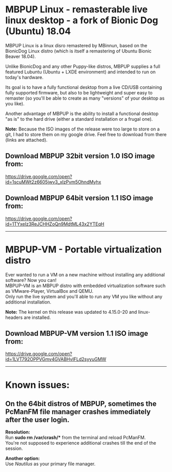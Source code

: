 MBPUP Linux - remasterable live linux desktop - a fork of Bionic Dog (Ubuntu) 18.04
=

MBPUP Linux is a linux disro remastered by MBinnun, based on the BionicDog Linux distro (which is itself a remastering of Ubuntu Bionic Beaver 18.04).

Unlike BionicDog and any other Puppy-like distros, MBPUP supplies a full featured Lubuntu (Ubuntu + LXDE environment) and intended to run on today's hardware.

Its goal is to have a fully functional desktop from a live CD/USB containing fully supported firmware, but also to be lightweight and super easy to remaster (so you'll be able to create as many "versions" of your desktop as you like).

Another advantage of MBPUP is the ability to install a functional desktop "as is" to the hard drive (either a standard installation or a frugal one).


**Note:** Because the ISO images of the release were too large to store on a git, I had to store them on my google drive. Feel free to download from there (links are attached).

Download MBPUP 32bit version 1.0 ISO image from:
-
https://drive.google.com/open?id=1scuMWt2z6605jwv3_xIzPvm5OhndMyhx

Download MBPUP 64bit version 1.1 ISO image from:
-
https://drive.google.com/open?id=1TYxeIz3ReJCHHZoQn9MdtML43x2YTEqH

---------------------------------------

MBPUP-VM - Portable virtualization distro
=

Ever wanted to run a VM on a new machine without installing any additional software? Now you can!<br />
MBPUP-VM is an MBPUP distro with embedded virtualization software such as VMware-Player, VirtualBox and QEMU.<br />
Only run the live system and you'll able to run any VM you like without any additional installation.

**Note:** The kernel on this release was updated to 4.15.0-20 and linux-headers are installed.

Download MBPUP-VM version 1.1 ISO image from:
-
https://drive.google.com/open?id=1LVT792OPPVGmv4GVABHvIFLd2syyuGMW

----------------------------------------

Known issues:
=
On the 64bit distros of MBPUP, sometimes the PcManFM file manager crashes immediately after the user login.
-
**Resolution:**<br />Run **sudo rm /var/crash/\*** from the terminal and reload PcManFM.<br />You're not supposed to experience additional crashes till the end of the session.

**Another option:**<br />Use *Nautilus* as your primary file manager.
